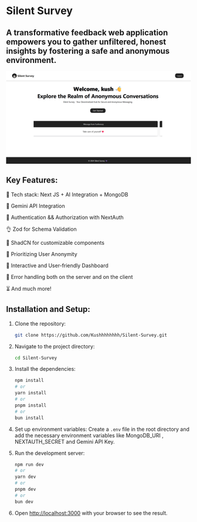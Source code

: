 # Silent Survey 

## A transformative feedback web application empowers you to gather unfiltered, honest insights by fostering a safe and anonymous environment.

![alt text](<Silent Survey.png>)

## Key Features:

🌟 Tech stack: Next JS + AI Integration + MongoDB 

🔮 Gemini API Integration

🎃 Authentication && Authorization with NextAuth 

👌 Zod for Schema Validation  

🤖 ShadCN for customizable components  

👾 Prioritizing User Anonymity  

🚀 Interactive and User-friendly Dashboard  

🐞 Error handling both on the server and on the client  

⏳ And much more!  

## Installation and Setup:

1. Clone the repository:
    ```bash
    git clone https://github.com/Kushhhhhhhh/Silent-Survey.git
    ```

2. Navigate to the project directory:
    ```bash
    cd Silent-Survey
    ```

3. Install the dependencies:
    ```bash
    npm install
    # or
    yarn install
    # or
    pnpm install
    # or
    bun install
    ```

4. Set up environment variables:
    Create a `.env` file in the root directory and add the necessary environment variables like MongoDB_URI , NEXTAUTH_SECRET and Gemini API Key.

5. Run the development server:
    ```bash
    npm run dev
    # or
    yarn dev
    # or
    pnpm dev
    # or
    bun dev
    ```

6. Open [http://localhost:3000](http://localhost:3000) with your browser to see the result.
